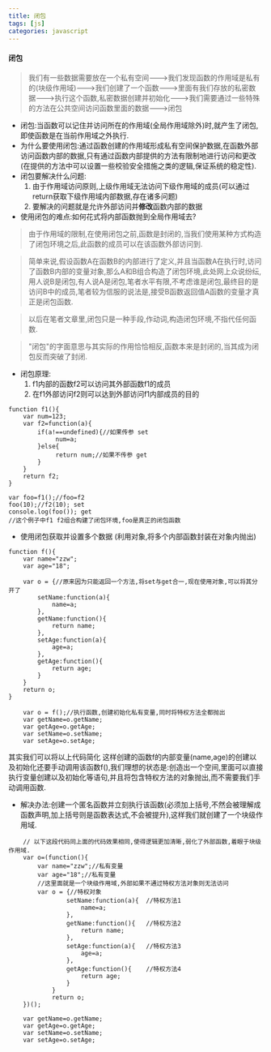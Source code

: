 ```yaml
---
title: 闭包
tags: [js]
categories: javascript
---
```


#### 闭包
>我们有一些数据需要放在一个私有空间--->我们发现函数的作用域是私有的(块级作用域)--->我们创建了一个函数--->里面有我们存放的私密数据--->执行这个函数,私密数据创建并初始化--->我们需要通过一些特殊的方法在公共空间访问函数里面的数据--->闭包

* 闭包:当函数可以记住并访问所在的作用域(全局作用域除外)时,就产生了闭包,即使函数是在当前作用域之外执行.
* 为什么要使用闭包:通过函数创建的作用域形成私有空间保护数据,在函数外部访问函数内部的数据,只有通过函数内部提供的方法有限制地进行访问和更改(在提供的方法中可以设置一些校验安全措施之类的逻辑,保证系统的稳定性).
* 闭包要解决什么问题:
   1. 由于作用域访问原则,上级作用域无法访问下级作用域的成员(可以通过return获取下级作用域内部数据,存在诸多问题)
   2. 要解决的问题就是允许外部访问并**修改**函数内部的数据
* 使用闭包的难点:如何花式将内部函数抛到全局作用域去?

>  由于作用域的限制,在使用闭包之前,函数是封闭的,当我们使用某种方式构造了闭包环境之后,此函数的成员可以在该函数外部访问到.

>   简单来说,假设函数A在函数B的内部进行了定义,并且当函数A在执行时,访问了函数B内部的变量对象,那么A和B组合构造了闭包环境,此处网上众说纷纭,用人说B是闭包,有人说A是闭包,笔者水平有限,不考虑谁是闭包,最终目的是访问B中的成员,笔者较为信服的说法是,接受B函数返回值A函数的变量才真正是闭包函数.

>  以后在笔者文章里,闭包只是一种手段,作动词,构造闭包环境,不指代任何函数.

> "闭包"的字面意思与其实际的作用恰恰相反,函数本来是封闭的,当其成为闭包反而突破了封闭.

* 闭包原理:
   1. f1内部的函数f2可以访问其外部函数f1的成员
   2. 在f1外部访问f2则可以达到外部访问f1内部成员的目的

>

    function f1(){
        var num=123;
        var f2=function(a){
            if(a!==undefined){//如果传参 set
                 num=a;
            }else{
                 return num;//如果不传参 get
            }
        }
        return f2;
    }

    var foo=f1();//foo=f2
    foo(10);//f2(10); set
    console.log(foo()); get
    //这个例子中f1 f2组合构建了闭包环境,foo是真正的闭包函数


* 使用闭包获取并设置多个数据 (利用对象,将多个内部函数封装在对象内抛出)

>

    function f(){
        var name="zzw";
        var age="18";

        var o = {//原来因为只能返回一个方法,将set与get合一,现在使用对象,可以将其分开了
            setName:function(a){
                name=a;
            },
            getName:function(){
                return name;
            },
            setAge:function(a){
                age=a;
            },
            getAge:function(){
                return age;
            }
        }
        return o;
    }

        var o = f();//执行函数,创建初始化私有变量,同时将特权方法全都抛出
        var getName=o.getName;
        var getAge=o.getAge;
        var setName=o.setName;
        var setAge=o.setAge;

其实我们可以将以上代码简化
这样创建的函数f的内部变量(name,age)的创建以及初始化还要手动调用该函数f(),我们理想的状态是:创造出一个空间,里面可以直接执行变量创建以及初始化等语句,并且将包含特权方法的对象抛出,而不需要我们手动调用函数.

* 解决办法:创建一个匿名函数并立刻执行该函数(必须加上括号,不然会被理解成函数声明,加上括号则是函数表达式,不会被提升),这样我们就创建了一个块级作用域.

>

        // 以下这段代码同上面的代码效果相同,使得逻辑更加清晰,弱化了外部函数,着眼于块级作用域.
        var o=(function(){
            var name="zzw";//私有变量
            var age="18";//私有变量
            //这里面就是一个块级作用域,外部如果不通过特权方法对象则无法访问
            var o = {//特权对象
                    setName:function(a){  //特权方法1
                        name=a;
                    },
                    getName:function(){   //特权方法2
                        return name;
                    },
                    setAge:function(a){   //特权方法3
                        age=a;
                    },
                    getAge:function(){    //特权方法4
                        return age;
                    }
                }
                return o;
        })();

        var getName=o.getName;
        var getAge=o.getAge;
        var setName=o.setName;
        var setAge=o.setAge;



